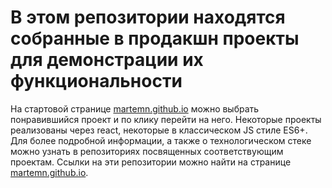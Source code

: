 # В этом репозитории находятся собранные в продакшн проекты для демонстрации их функциональности

На стартовой странице [martemn.github.io](https://martemn.github.io) можно выбрать понравившийся проект и по клику перейти на него. Некоторые проекты реализованы 
через react, некоторые в классическом JS стиле ES6+. Для более подробной информации, а также о технологическом стеке можно узнать в репозиториях посвященных
соответствующим проектам. Ссылки на эти репозитории можно найти на странице [martemn.github.io](https://martemn.github.io).
